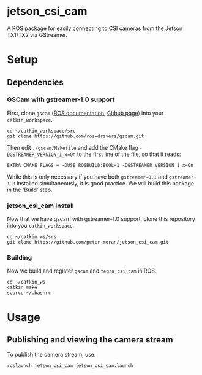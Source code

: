# jetson_csi_cam
A ROS package for easily connecting to CSI cameras from the Jetson TX1/TX2 via GStreamer.

# Setup
## Dependencies
### GSCam with gstreamer-1.0 support
First, clone `gscam` ([ROS documentation](http://wiki.ros.org/gscam), [Github page](https://github.com/ros-drivers/gscam)) 
into your `catkin_workspace`.

```
cd ~/catkin_workspace/src
git clone https://github.com/ros-drivers/gscam.git
```

Then edit `./gscam/Makefile` and add the CMake flag `-DGSTREAMER_VERSION_1_x=On` to the first line of the file, so 
that it reads:

    EXTRA_CMAKE_FLAGS = -DUSE_ROSBUILD:BOOL=1 -DGSTREAMER_VERSION_1_x=On

While this is only necessary if you have both `gstreamer-0.1` and `gstreamer-1.0` installed simultaneously, it 
is good practice. We will build this package in the 'Build' step.

### jetson_csi_cam install
Now that we have gscam with gstreamer-1.0 support, clone this repository into you `catkin_workspace`.

```
cd ~/catkin_ws/srs
git clone https://github.com/peter-moran/jetson_csi_cam.git 
```
### Building
Now we build and register `gscam` and `tegra_csi_cam` in ROS.
```
cd ~/catkin_ws
catkin_make
source ~/.bashrc
```
# Usage
## Publishing and viewing the camera stream
To publish the camera stream, use:
```
roslaunch jetson_csi_cam jetson_csi_cam.launch
```
